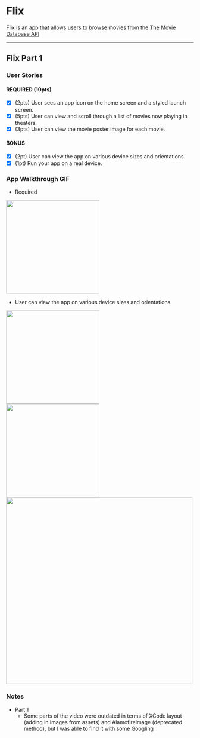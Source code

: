 # Flix

Flix is an app that allows users to browse movies from the [The Movie Database API](http://docs.themoviedb.apiary.io/#).

---

## Flix Part 1

### User Stories
#### REQUIRED (10pts)
- [x] (2pts) User sees an app icon on the home screen and a styled launch screen.
- [x] (5pts) User can view and scroll through a list of movies now playing in theaters.
- [x] (3pts) User can view the movie poster image for each movie.

#### BONUS
- [x] (2pt) User can view the app on various device sizes and orientations.
- [x] (1pt) Run your app on a real device.

### App Walkthrough GIF
- Required

<img src="https://media.giphy.com/media/yv8VumXqUKB36VKUAF/giphy.gif" width=250><br>

- User can view the app on various device sizes and orientations.

<img src="https://media.giphy.com/media/lgJt7p7hIGcuRKEJgT/giphy.gif" width=250><br>
<img src="https://media.giphy.com/media/DJvr1EyPsES8Y00dfR/giphy.gif" width=250><br>
<img src="https://media.giphy.com/media/IMXq3YOevqZh9qVMao/giphy.gif" width=500><br>

### Notes
- Part 1
  - Some parts of the video were outdated in terms of XCode layout (adding in images from assets) and AlamofireImage (deprecated method), but I was able to find it with some Googling 

